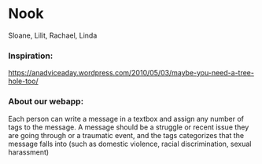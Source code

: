 # Nook

Sloane, Lilit, Rachael, Linda

### Inspiration:
https://anadviceaday.wordpress.com/2010/05/03/maybe-you-need-a-tree-hole-too/

### About our webapp: 
Each person can write a message in a textbox and assign any number of tags to the message. A message should be a struggle or recent issue they are going through or a traumatic event, and the tags categorizes that the message falls into (such as domestic violence, racial discrimination, sexual harassment)
